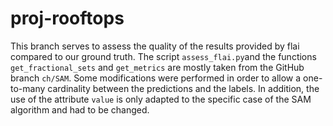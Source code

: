 # proj-rooftops

This branch serves to assess the quality of the results provided by flai compared to our ground truth.
The script `assess_flai.py`and the functions `get_fractional_sets` and `get_metrics` are mostly taken from the GitHub branch `ch/SAM`. Some modifications were performed in order to allow a one-to-many cardinality between the predictions and the labels. In addition, the use of the attribute `value` is only adapted to the specific case of the SAM algorithm and had to be changed.